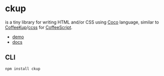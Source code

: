 ckup
====
is a tiny library for writing HTML and/or CSS using
[Coco](https://satyr.github.com/coco/) language, similar to
[CoffeeKup](http://coffeekup.org)/[ccss](https://github.com/aeosynth/ccss)
for [CoffeeScript](http://coffeescript.org).

- [demo](http://satyr.github.com/ckup/)
- [docs](http://satyr.github.com/ckup/docs.htm)

CLI
---
    npm install ckup
